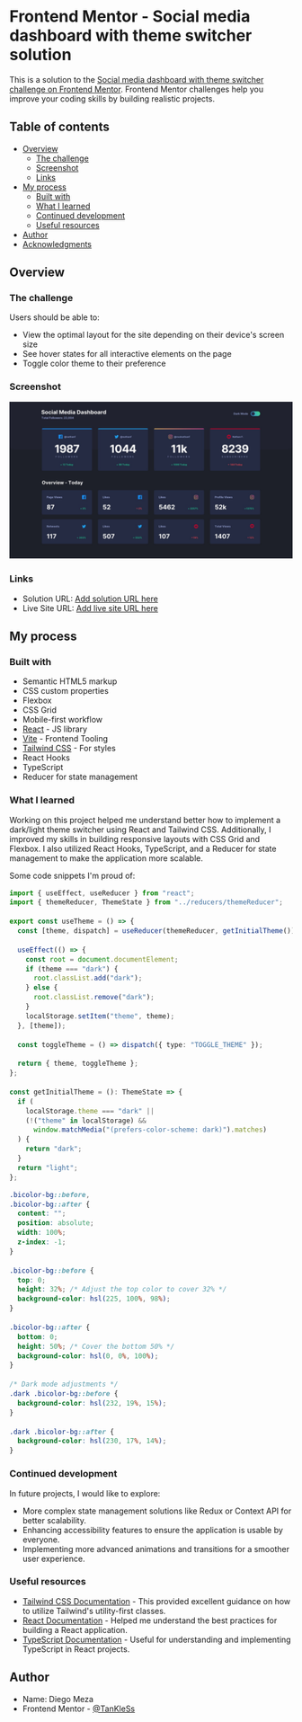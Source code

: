 # Frontend Mentor - Social media dashboard with theme switcher solution

This is a solution to the [Social media dashboard with theme switcher challenge on Frontend Mentor](https://www.frontendmentor.io/challenges/social-media-dashboard-with-theme-switcher-6oY8ozp_H). Frontend Mentor challenges help you improve your coding skills by building realistic projects.

## Table of contents

- [Overview](#overview)
  - [The challenge](#the-challenge)
  - [Screenshot](#screenshot)
  - [Links](#links)
- [My process](#my-process)
  - [Built with](#built-with)
  - [What I learned](#what-i-learned)
  - [Continued development](#continued-development)
  - [Useful resources](#useful-resources)
- [Author](#author)
- [Acknowledgments](#acknowledgments)

## Overview

### The challenge

Users should be able to:

- View the optimal layout for the site depending on their device's screen size
- See hover states for all interactive elements on the page
- Toggle color theme to their preference

### Screenshot

![Screenshot](./design/desktop-design-dark.jpg)

### Links

- Solution URL: [Add solution URL here](https://www.frontendmentor.io/solutions/dashboard-social-media---react---ts-9Vb5xtUu--)
- Live Site URL: [Add live site URL here](https://dashboard-socialmedia.netlify.app/)

## My process

### Built with

- Semantic HTML5 markup
- CSS custom properties
- Flexbox
- CSS Grid
- Mobile-first workflow
- [React](https://reactjs.org/) - JS library
- [Vite](https://vitejs.dev/) - Frontend Tooling
- [Tailwind CSS](https://tailwindcss.com/) - For styles
- React Hooks
- TypeScript
- Reducer for state management

### What I learned

Working on this project helped me understand better how to implement a dark/light theme switcher using React and Tailwind CSS. Additionally, I improved my skills in building responsive layouts with CSS Grid and Flexbox. I also utilized React Hooks, TypeScript, and a Reducer for state management to make the application more scalable.

Some code snippets I'm proud of:

```typescript
import { useEffect, useReducer } from "react";
import { themeReducer, ThemeState } from "../reducers/themeReducer";

export const useTheme = () => {
  const [theme, dispatch] = useReducer(themeReducer, getInitialTheme());

  useEffect(() => {
    const root = document.documentElement;
    if (theme === "dark") {
      root.classList.add("dark");
    } else {
      root.classList.remove("dark");
    }
    localStorage.setItem("theme", theme);
  }, [theme]);

  const toggleTheme = () => dispatch({ type: "TOGGLE_THEME" });

  return { theme, toggleTheme };
};

const getInitialTheme = (): ThemeState => {
  if (
    localStorage.theme === "dark" ||
    (!("theme" in localStorage) &&
      window.matchMedia("(prefers-color-scheme: dark)").matches)
  ) {
    return "dark";
  }
  return "light";
};
```

```css
.bicolor-bg::before,
.bicolor-bg::after {
  content: "";
  position: absolute;
  width: 100%;
  z-index: -1;
}

.bicolor-bg::before {
  top: 0;
  height: 32%; /* Adjust the top color to cover 32% */
  background-color: hsl(225, 100%, 98%);
}

.bicolor-bg::after {
  bottom: 0;
  height: 50%; /* Cover the bottom 50% */
  background-color: hsl(0, 0%, 100%);
}

/* Dark mode adjustments */
.dark .bicolor-bg::before {
  background-color: hsl(232, 19%, 15%);
}

.dark .bicolor-bg::after {
  background-color: hsl(230, 17%, 14%);
}
```

### Continued development

In future projects, I would like to explore:

- More complex state management solutions like Redux or Context API for better scalability.
- Enhancing accessibility features to ensure the application is usable by everyone.
- Implementing more advanced animations and transitions for a smoother user experience.

### Useful resources

- [Tailwind CSS Documentation](https://tailwindcss.com/docs) - This provided excellent guidance on how to utilize Tailwind's utility-first classes.
- [React Documentation](https://reactjs.org/docs/getting-started.html) - Helped me understand the best practices for building a React application.
- [TypeScript Documentation](https://www.typescriptlang.org/docs/) - Useful for understanding and implementing TypeScript in React projects.

## Author

- Name: Diego Meza
- Frontend Mentor - [@TanKleSs](https://www.frontendmentor.io/profile/TanKleSs10)
